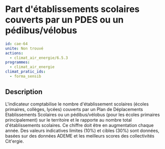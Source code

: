# Part d'établissements scolaires couverts par un PDES ou un pédibus/vélobus
```yaml
id: cae-64
unite: Non trouvé
actions:
  - climat_air_energie/6.5.3
programmes:
  - climat_air_energie
climat_pratic_ids:
  - forma_sensib
```
## Description
L'indicateur comptabilise le nombre d'établissement scolaires (écoles primaires, collèges, lycées) couverts par un Plan de Déplacements Etablissements Scolaires ou un pédibus/vélobus (pour les écoles primaires principalement) sur le territoire et le rapporte au nombre total d'établissements scolaires. Ce chiffre doit être en augmentation chaque année. Des valeurs indicatives limites (10%) et cibles (30%) sont données, basées sur des données ADEME et les meilleurs scores des collectivités Cit'ergie.




